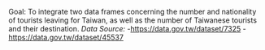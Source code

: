 Goal: To integrate two data frames concerning the number and nationality of tourists leaving for Taiwan, as well as the number of Taiwanese tourists and their destination.
*Data Source:*
-https://data.gov.tw/dataset/7325
-https://data.gov.tw/dataset/45537

